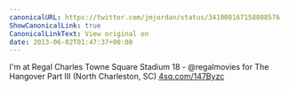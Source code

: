 ```yaml
---
canonicalURL: https://twitter.com/jmjordan/status/341008167158808576
ShowCanonicalLink: true
CanonicalLinkText: View original on
date: 2013-06-02T01:47:37+00:00
---
```

I'm at Regal Charles Towne Square Stadium 18 - @regalmovies for The Hangover Part III (North Charleston, SC) [4sq.com/147Byzc](http://4sq.com/147Byzc)
